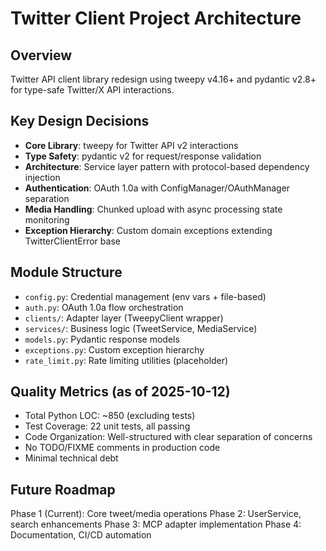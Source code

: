 # Twitter Client Project Architecture

## Overview
Twitter API client library redesign using tweepy v4.16+ and pydantic v2.8+ for type-safe Twitter/X API interactions.

## Key Design Decisions
- **Core Library**: tweepy for Twitter API v2 interactions
- **Type Safety**: pydantic v2 for request/response validation
- **Architecture**: Service layer pattern with protocol-based dependency injection
- **Authentication**: OAuth 1.0a with ConfigManager/OAuthManager separation
- **Media Handling**: Chunked upload with async processing state monitoring
- **Exception Hierarchy**: Custom domain exceptions extending TwitterClientError base

## Module Structure
- `config.py`: Credential management (env vars + file-based)
- `auth.py`: OAuth 1.0a flow orchestration
- `clients/`: Adapter layer (TweepyClient wrapper)
- `services/`: Business logic (TweetService, MediaService)
- `models.py`: Pydantic response models
- `exceptions.py`: Custom exception hierarchy
- `rate_limit.py`: Rate limiting utilities (placeholder)

## Quality Metrics (as of 2025-10-12)
- Total Python LOC: ~850 (excluding tests)
- Test Coverage: 22 unit tests, all passing
- Code Organization: Well-structured with clear separation of concerns
- No TODO/FIXME comments in production code
- Minimal technical debt

## Future Roadmap
Phase 1 (Current): Core tweet/media operations
Phase 2: UserService, search enhancements
Phase 3: MCP adapter implementation
Phase 4: Documentation, CI/CD automation
